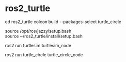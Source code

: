 # ros2_turtle

cd ros2_turtle
colcon build --packages-select turtle_circle

source /opt/ros/jazzy/setup.bash  
source ~/ros2_turtle/install/setup.bash

ros2 run turtlesim turtlesim_node

ros2 run turtle_circle turtle_circle_node

